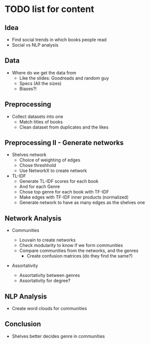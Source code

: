 # TODO list for content 
## Idea 
- Find social trends in which books people read
- Social vs NLP analysis

## Data 
- Where do we get the data from
    - Like the slides: Goodreads and random guy 
    - Specs (All the sizes)
    - Biases?! 

## Preprocessing 
- Collect datasets into one 
    - Match titles of books 
    - Clean dataset from duplicates and the likes 

## Preprocessing II - Generate networks 
- Shelves network 
    - Choice of weighting of edges
    - Chose threshhold 
    - Use NetworkX to create network
- TL-IDF 
    - Generate TL-IDF scores for each book
    - And for each Genre 
    - Chose top genre for each book with TF-IDF 
    - Make edges with TF-IDF inner products (normalized)
    - Generate network to have as many edges as the shelves one 

## Network Analysis 
- Communities 
    - Louvain to create networks
    - Check modularity to know if we form communities
    - Compare communities from the networks, and the genres
        - Create confusion matrices (do they find the same?)

- Assortativity 
    - Assortativity between genres 
    - Assortativity for degree? 

## NLP Analysis 
- Create word clouds for communities 

## Conclusion 
- Shelves better decides genre in communities 